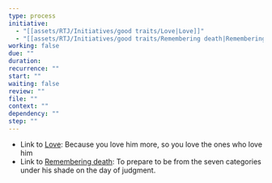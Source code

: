```yaml
---
type: process
initiative:
  - "[[assets/RTJ/Initiatives/good traits/Love|Love]]"
  - "[[assets/RTJ/Initiatives/good traits/Remembering death|Remembering death]]"
working: false
due: ""
duration: 
recurrence: ""
start: ""
waiting: false
review: ""
file: ""
context: ""
dependency: ""
step: ""
---
```


* Link to [Love](assets/RTJ/Initiatives/good%20traits/Love.md): Because you love him more, so you love the ones who love him
* Link to [Remembering death](assets/RTJ/Initiatives/good%20traits/Remembering%20death.md): To prepare to be from the seven categories under his shade on the day of judgment.
